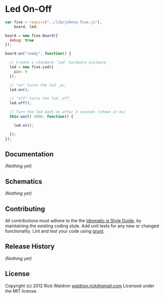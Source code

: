 # Led On-Off

```javascript
var five = require("../lib/johnny-five.js"),
    board, led;

board = new five.Board({
  debug: true
});

board.on("ready", function() {

  // Create a standard `led` hardware instance
  led = new five.Led({
    pin: 9
  });

  // "on" turns the led _on_
  led.on();

  // "off" turns the led _off_
  led.off();

  // Turn the led back on after 3 seconds (shown in ms)
  this.wait( 3000, function() {

    led.on();

  });
});

```

## Documentation

_(Nothing yet)_


## Schematics

_(Nothing yet)_



## Contributing
All contributions must adhere to the the [Idiomatic.js Style Guide](https://github.com/rwldrn/idiomatic.js),
by maintaining the existing coding style. Add unit tests for any new or changed functionality. Lint and test your code using [grunt](https://github.com/cowboy/grunt).

## Release History
_(Nothing yet)_

## License
Copyright (c) 2012 Rick Waldron <waldron.rick@gmail.com>
Licensed under the MIT license.
